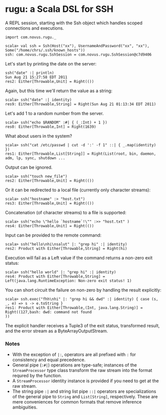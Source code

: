 # rugu: a Scala DSL for SSH

A REPL session, starting with the Ssh object which handles scoped connections
and executions.

    import com.novus.rugu._
    
    scala> val ssh = Ssh(Host("xx"), UsernameAndPassword("xx", "xx"), Some("/home/chrs/.ssh/known_hosts"))
    ssh: com.novus.rugu.SshSession = com.novus.rugu.SshSession@c7d9406
    
Let's start by printing the date on the server:
    
    ssh("date" :| println)
    Sun Aug 21 15:27:58 EDT 2011
    res2: Either[Throwable,Unit] = Right(())

Again, but this time we'll return the value as a string:
    
    scala> ssh("date" :| identity)
    res9: Either[Throwable,String] = Right(Sun Aug 21 01:13:34 EDT 2011)
    
Let's add 1 to a random number from the server.
    
    scala> ssh("echo $RANDOM" :#| { (_:Int) + 1 })
    res0: Either[Throwable,Int] = Right(1639)
    
What about users in the system?

    scala> ssh("cat /etc/passwd | cut -d ':' -f 1" ::| { _.map(identity) })
    res1: Either[Throwable,List[String]] = Right(List(root, bin, daemon, adm, lp, sync, shutdown ...
    
Output can be ignored.

    scala> ssh("touch new_file")                                                         
    res2: Either[Throwable,Unit] = Right(())
    
Or it can be redirected to a local file (currently only character streams):

    scala> ssh("hostname" :> "host.txt")
    res3: Either[Throwable,Unit] = Right(())
    
Concatenation (of character streams) to a file is supported:
    
    scala> ssh("echo \"hello `hostname`!\"" :>> "host.txt" )      
    res4: Either[Throwable,Unit] = Right(())
    
Input can be provided to the remote command:

    scala> ssh("hello\nhi\nsalut" |: "grep hi" :| identity)
    res2: Product with Either[Throwable,String] = Right(hi)
    
Execution will fail as a Left value if the command returns a non-zero exit status:

    scala> ssh("hello world" |: "grep hi" :| identity)                               
    res4: Product with Either[Throwable,String] = Left(java.lang.RuntimeException: Non-zero exit status! 1)
    
You can short circuit the failure on non-zero by handling the result explicitly:
    
    scala> ssh.exec("fhh\nhi" |: "grep hi && dwd" :| identity) { case (s, _, e) => s -> e.toString }                      
    res1: Product with Either[Throwable,(Int, java.lang.String)] = 
    Right((127,bash: dwd: command not found
    ))
    
The explicit handler receives a Tuple3 of the exit status, transformed result,
and the error stream as a ByteArrayOutputStream.
    
### Notes

* With the exception of `|:`, operators are all prefixed with `:` for consistency and equal precedence. 
* General pipe (`:#|`) operations are type-safe; instances of the `StreamProcessor`
  type class transform the raw stream into the format requred by the function.
* A `StreamProcessor` identity instance is provided if you need to get at the
  raw stream.
* The string pipe `:|` and string list pipe `::|` operators are specializations of the general pipe
  to `String` and `List[String]`, respectively. These are mere conveniences for common formats that
  remove inference ambiguities.
  
